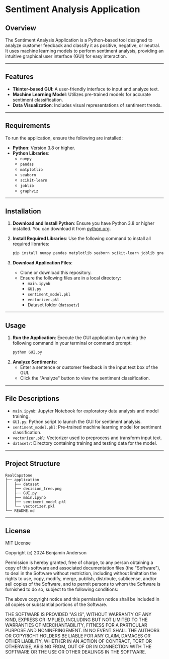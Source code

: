 # Sentiment Analysis Application

## Overview
The Sentiment Analysis Application is a Python-based tool designed to analyze customer feedback and classify it as positive, negative, or neutral. It uses machine learning models to perform sentiment analysis, providing an intuitive graphical user interface (GUI) for easy interaction.

---

## Features
- **Tkinter-based GUI**: A user-friendly interface to input and analyze text.
- **Machine Learning Model**: Utilizes pre-trained models for accurate sentiment classification.
- **Data Visualization**: Includes visual representations of sentiment trends.

---

## Requirements
To run the application, ensure the following are installed:

- **Python**: Version 3.8 or higher.
- **Python Libraries**:
  - `numpy`
  - `pandas`
  - `matplotlib`
  - `seaborn`
  - `scikit-learn`
  - `joblib`
  - `graphviz`

---

## Installation

1. **Download and Install Python**:
   Ensure you have Python 3.8 or higher installed. You can download it from [python.org](https://www.python.org/).

2. **Install Required Libraries**:
   Use the following command to install all required libraries:
   ```bash
   pip install numpy pandas matplotlib seaborn scikit-learn joblib graphviz
    ```
3. **Download Application Files**:
   - Clone or download this repository.
   - Ensure the following files are in a local directory:
     - `main.ipynb`
     - `GUI.py`
     - `sentiment_model.pkl`
     - `vectorizer.pkl`
     - Dataset folder (`dataset/`)

---

## Usage

1. **Run the Application**:
   Execute the GUI application by running the following command in your terminal or command prompt:
   ```bash
   python GUI.py
    ```
2. **Analyze Sentiments**:
   - Enter a sentence or customer feedback in the input text box of the GUI.
   - Click the "Analyze" button to view the sentiment classification.

---

## File Descriptions
- `main.ipynb`: Jupyter Notebook for exploratory data analysis and model training.
- `GUI.py`: Python script to launch the GUI for sentiment analysis.
- `sentiment_model.pkl`: Pre-trained machine learning model for sentiment classification.
- `vectorizer.pkl`: Vectorizer used to preprocess and transform input text.
- `dataset/`: Directory containing training and testing data for the model.

---

## Project Structure
```
RealCapstone
├── application
│   ├── dataset
│   ├── decision_tree.png
│   ├── GUI.py
│   ├── main.ipynb
│   ├── sentiment_model.pkl
│   └── vectorizer.pkl
└── README.md
```

---

## License
MIT License

Copyright (c) 2024 Benjamin Anderson

Permission is hereby granted, free of charge, to any person obtaining a copy of this software and associated documentation files (the "Software"), to deal in the Software without restriction, including without limitation the rights to use, copy, modify, merge, publish, distribute, sublicense, and/or sell copies of the Software, and to permit persons to whom the Software is furnished to do so, subject to the following conditions:

The above copyright notice and this permission notice shall be included in all copies or substantial portions of the Software.

THE SOFTWARE IS PROVIDED "AS IS", WITHOUT WARRANTY OF ANY KIND, EXPRESS OR IMPLIED, INCLUDING BUT NOT LIMITED TO THE WARRANTIES OF MERCHANTABILITY, FITNESS FOR A PARTICULAR PURPOSE AND NONINFRINGEMENT. IN NO EVENT SHALL THE AUTHORS OR COPYRIGHT HOLDERS BE LIABLE FOR ANY CLAIM, DAMAGES OR OTHER LIABILITY, WHETHER IN AN ACTION OF CONTRACT, TORT OR OTHERWISE, ARISING FROM, OUT OF OR IN CONNECTION WITH THE SOFTWARE OR THE USE OR OTHER DEALINGS IN THE SOFTWARE.

